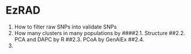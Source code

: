 # EzRAD
1. How to filter raw SNPs into validate SNPs
2. How many clusters in many populations by 
####2.1. Structure
##2.2. PCA and DAPC by R
##2.3. PCoA by GenAlEx
##2.4. 
3. 
